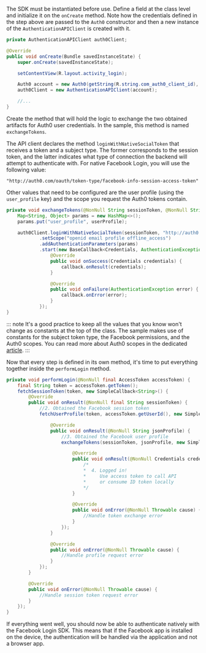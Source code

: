 The SDK must be instantiated before use. Define a field at the class level and initialize it on the `onCreate` method. Note how the credentials defined in the step above are passed to the `Auth0` constructor and then a new instance of the `AuthenticationAPIClient` is created with it.

```java
private AuthenticationAPIClient auth0Client;

@Override
public void onCreate(Bundle savedInstanceState) {
    super.onCreate(savedInstanceState);

    setContentView(R.layout.activity_login);

    Auth0 account = new Auth0(getString(R.string.com_auth0_client_id), getString(R.string.com_auth0_domain));
    auth0Client = new AuthenticationAPIClient(account);

    //...
}
```

Create the method that will hold the logic to exchange the two obtained artifacts for Auth0 user credentials. In the sample, this method is named `exchangeTokens`.

The API client declares the method `loginWithNativeSocialToken` that receives a token and a subject type. The former corresponds to the session token, and the latter indicates what type of connection the backend will attempt to authenticate with. For native Facebook Login, you will use the following value:

```
"http://auth0.com/oauth/token-type/facebook-info-session-access-token"
```

Other values that need to be configured are the user profile (using the `user_profile` key) and the scope you request the Auth0 tokens contain.


```java
private void exchangeTokens(@NonNull String sessionToken, @NonNull String userProfile, @NonNull final SimpleCallback<Credentials> callback) {
    Map<String, Object> params = new HashMap<>();
    params.put("user_profile", userProfile);

    auth0Client.loginWithNativeSocialToken(sessionToken, "http://auth0.com/oauth/token-type/facebook-info-session-access-token")
            .setScope("openid email profile offline_access")
            .addAuthenticationParameters(params)
            .start(new BaseCallback<Credentials, AuthenticationException>() {
                @Override
                public void onSuccess(Credentials credentials) {
                    callback.onResult(credentials);
                }

                @Override
                public void onFailure(AuthenticationException error) {
                    callback.onError(error);
                }
            });
}
```

::: note
It's a good practice to keep all the values that you know won't change as constants at the top of the class. The sample makes use of constants for the subject token type, the Facebook permissions, and the Auth0 scopes. 
You can read more about Auth0 scopes in the dedicated [article](/scopes/current/oidc-scopes).
:::


Now that every step is defined in its own method, it's time to put everything together inside the `performLogin` method.

```java
private void performLogin(@NonNull final AccessToken accessToken) {
    final String token = accessToken.getToken();
    fetchSessionToken(token, new SimpleCallback<String>() {
        @Override
        public void onResult(@NonNull final String sessionToken) {
            //2. Obtained the Facebook session token
            fetchUserProfile(token, accessToken.getUserId(), new SimpleCallback<String>() {

                @Override
                public void onResult(@NonNull String jsonProfile) {
                    //3. Obtained the Facebook user profile
                    exchangeTokens(sessionToken, jsonProfile, new SimpleCallback<Credentials>() {

                        @Override
                        public void onResult(@NonNull Credentials credentials) {
                            /*
                            *  4. Logged in!
                            *     Use access token to call API
                            *     or consume ID token locally
                            */
                        }

                        @Override
                        public void onError(@NonNull Throwable cause) {
                            //Handle token exchange error
                        }
                    });
                }

                @Override
                public void onError(@NonNull Throwable cause) {
                    //Handle profile request error
                }
            });
        }

        @Override
        public void onError(@NonNull Throwable cause) {
            //Handle session token request error
        }
    });
}
```

If everything went well, you should now be able to authenticate natively with the Facebook Login SDK. This means that if the Facebook app is installed on the device, the authentication will be handled via the application and not a browser app.
